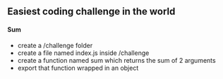 ## Easiest coding challenge in the world

#### Sum
- create a /challenge folder
- create a file named index.js inside /challenge
- create a function named sum which returns the sum of 2 arguments
- export that function wrapped in an object